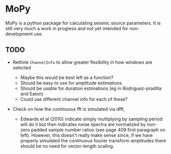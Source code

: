 # MoPy
MoPy is a python package for calculating seismic source parameters.
It is still very much a work in progress and not yet intended for non-development use.


## TODO

* Rethink `ChannelInfo` to allow greater flexibility in how windows are selected
    - Maybe this would be best left as a function?
    - Should be easy to use for amplitude estimations
    - Should be usable for duration estimations (eg in Rodriguez-pradilla and Eaton)
    - Could use different channel info for each of these?
    
* Check on how the continuous fft is simulated via dfft, 
    - Edwards et al (2010) indicate simply multiplying by sampling period will do it
      but then indicates noise spectra are normalized by non-zero padded sample number
      ratios (see page 409 first paragraph on left).
      However, this doesn't really make sense since, if we have properly
      simulated the *continuous* fourier transform amplitudes there should be no
      need for vector-length scaling. 
      
